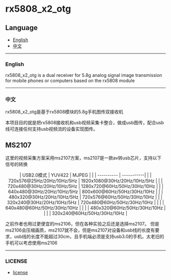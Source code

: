 # rx5808_x2_otg

## Language

- [English](#english)
- [中文](#中文)

---

### English

rx5808_x2_otg is a dual receiver for 5.8g analog signal image transmission for mobile phones or computers based on the rx5808 module

---

### 中文

rx5808_x2_otg是基于rx5808模块的5.8g手机图传双接收机

本项目目的就是把rx5808接收机和usb视频采集卡整合，做成usb图传，配合usb线可连接任何支持usb视频流的设备实现图传。

## MS2107

这里的视频采集方案采用ms2107方案，ms2107是一款av转usb芯片，支持以下信号的转换

<div align="center">

| USB2.0模式 | YUV422  | MJPEG |
|  | ---------- | -----------|
|  | 720x576@25Hz/20Hz/10Hz/5Hz | 1920x1080@30Hz/20Hz/10Hz/5Hz |
|  | 720x480@30Hz/20Hz/10Hz/5Hz | 1280x720@60Hz/50Hz/30Hz/10Hz |
|  | 640x480@30Hz/20Hz/10Hz/5Hz | 800x600@60Hz/50Hz/30Hz/10Hz |
|  | 480x320@30Hz/20Hz/10Hz/5Hz | 720x576@60Hz/50Hz/30Hz/10Hz |
|  | 320x240@30Hz/20Hz/10Hz/5Hz | 720x480@60Hz/50Hz/30Hz/10Hz |
|  |  | 640x480@60Hz/50Hz/30Hz/10Hz |
|  |  | 480x320@60Hz/50Hz/30Hz/10Hz |
|  |  | 320x240@60Hz/50Hz/30Hz/10Hz |

</div>

之前作者也用过更便宜的ms2106，但在各种实验之后还是选择ms2107。
但是ms2106会压缩画质，ms2107就不会，但是ms2107对设备和usb线的长度有要求，usb线的长度不能超过30cm，且手机端必须是支持usb3.0的手机，太老旧的手机可以考虑使用ms2106

---

### LICENSE

- [license](LICENSE)
